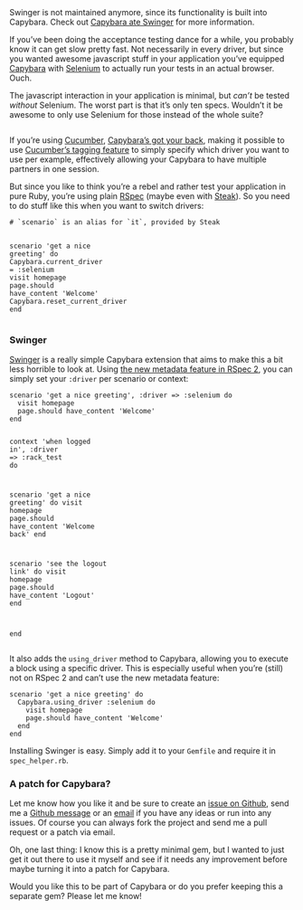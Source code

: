 <div class="notice">Swinger is not maintained anymore, since its functionality is built into Capybara. Check out <a href="http://jeffkreeftmeijer.com/2011/capybara-ate-swinger">Capybara ate Swinger</a> for more information.</div>
<p>If you&#8217;ve been doing the acceptance testing dance for a while, you probably know it can get slow pretty fast. Not necessarily in every driver, but since you wanted awesome javascript stuff in your application you&#8217;ve equipped <a href="http://github.com/jnicklas/capybara">Capybara</a> with <a href="http://seleniumhq.org/">Selenium</a> to actually run your tests in an actual browser. Ouch.</p>
<p>The javascript interaction in your application is minimal, but <em>can&#8217;t</em> be tested <em>without</em> Selenium. The worst part is that it&#8217;s only ten specs. Wouldn&#8217;t it be awesome to only use Selenium for those instead of the whole suite?</p>
<p><img src="http://jeffkreeftmeijer.com/images/capybaras.jpg" alt=""></p>
<p>If you&#8217;re using <a href="http://cukes.info/">Cucumber</a>, <a href="http://github.com/jnicklas/capybara/blob/master/lib/capybara/cucumber.rb">Capybara&#8217;s got your back</a>, making it possible to use <a href="http://github.com/aslakhellesoy/cucumber/wiki/tags">Cucumber&#8217;s tagging feature</a> to simply specify which driver you want to use per example, effectively allowing your Capybara to have multiple partners in one session.</p>
<p>But since you like to think you&#8217;re a rebel and rather test your application in pure Ruby, you&#8217;re using plain <a href="http://github.com/rspec/rspec">RSpec</a> (maybe even with <a href="http://github.com/cavalle/steak">Steak</a>). So you need to do stuff like this when you want to switch drivers:</p>
<div class="highlight">
<pre><code class="ruby"><span class="c1"># `scenario` is an alias for `it`, provided by Steak</span>

<span class="n">scenario</span> <span class="s1">'get a nice greeting'</span> <span class="k">do</span>
  <span class="no">Capybara</span><span class="o">.</span><span class="n">current_driver</span> <span class="o">=</span> <span class="ss">:selenium</span>
  <span class="n">visit</span> <span class="n">homepage</span>
  <span class="n">page</span><span class="o">.</span><span class="n">should</span> <span class="n">have_content</span> <span class="s1">'Welcome'</span>
  <span class="no">Capybara</span><span class="o">.</span><span class="n">reset_current_driver</span>
<span class="k">end</span>
</code></pre>
</div>
<h3>Swinger</h3>
<p><a href="http://github.com/jeffkreeftmeijer/swinger">Swinger</a> is a really simple Capybara extension that aims to make this a bit less horrible to look at. Using <a href="http://blog.davidchelimsky.net/2010/06/14/filtering-examples-in-rspec-2">the new metadata feature in RSpec 2</a>, you can simply set your <code>:driver</code> per scenario or context:</p>
<div class="highlight">
<pre><code class="ruby"><span class="n">scenario</span> <span class="s1">'get a nice greeting'</span><span class="p">,</span> <span class="ss">:driver</span> <span class="o">=&gt;</span> <span class="ss">:selenium</span> <span class="k">do</span>
  <span class="n">visit</span> <span class="n">homepage</span>
  <span class="n">page</span><span class="o">.</span><span class="n">should</span> <span class="n">have_content</span> <span class="s1">'Welcome'</span>
<span class="k">end</span>

<span class="n">context</span> <span class="s1">'when logged in'</span><span class="p">,</span> <span class="ss">:driver</span> <span class="o">=&gt;</span> <span class="ss">:rack_test</span> <span class="k">do</span>

  <span class="n">scenario</span> <span class="s1">'get a nice greeting'</span> <span class="k">do</span>
    <span class="n">visit</span> <span class="n">homepage</span>
    <span class="n">page</span><span class="o">.</span><span class="n">should</span> <span class="n">have_content</span> <span class="s1">'Welcome back'</span>
  <span class="k">end</span>

  <span class="n">scenario</span> <span class="s1">'see the logout link'</span> <span class="k">do</span>
    <span class="n">visit</span> <span class="n">homepage</span>
    <span class="n">page</span><span class="o">.</span><span class="n">should</span> <span class="n">have_content</span> <span class="s1">'Logout'</span>
  <span class="k">end</span>

<span class="k">end</span>
</code></pre>
</div>
<p>It also adds the <code>using_driver</code> method to Capybara, allowing you to execute a block using a specific driver. This is especially useful when you&#8217;re (still) not on RSpec 2 and can&#8217;t use the new metadata feature:</p>
<div class="highlight">
<pre><code class="ruby"><span class="n">scenario</span> <span class="s1">'get a nice greeting'</span> <span class="k">do</span>
  <span class="no">Capybara</span><span class="o">.</span><span class="n">using_driver</span> <span class="ss">:selenium</span> <span class="k">do</span>
    <span class="n">visit</span> <span class="n">homepage</span>
    <span class="n">page</span><span class="o">.</span><span class="n">should</span> <span class="n">have_content</span> <span class="s1">'Welcome'</span>
  <span class="k">end</span>
<span class="k">end</span>
</code></pre>
</div>
<p>Installing Swinger is easy. Simply add it to your <code>Gemfile</code> and require it in <code>spec_helper.rb</code>.</p>
<h3>A patch for Capybara?</h3>
<p>Let me know how you like it and be sure to create an <a href="http://github.com/jeffkreeftmeijer/swinger/issues">issue on Github</a>, send me a <a href="https://github.com/inbox/new/jeffkreeftmeijer">Github message</a> or an <a href="http://jeffkreeftmeijer.com/contact/">email</a> if you have any ideas or run into any issues. Of course you can always fork the project and send me a pull request or a patch via email.</p>
<p>Oh, one last thing: I know this is a pretty minimal gem, but I wanted to just get it out there to use it myself and see if it needs any improvement before maybe turning it into a patch for Capybara.</p>
<p>Would you like this to be part of Capybara or do you prefer keeping this a separate gem? Please let me know!</p>